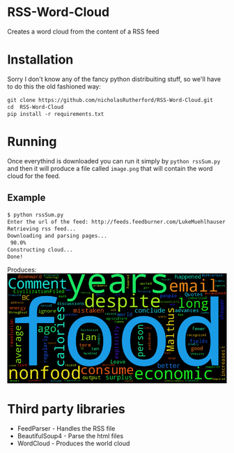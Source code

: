 # RSS-Word-Cloud
Creates a word cloud from the content of a RSS feed

# Installation
Sorry I don't know any of the fancy python distribuiting stuff, so we'll have to do this the old fashioned way:
```
git clone https://github.com/nicholasRutherford/RSS-Word-Cloud.git
cd  RSS-Word-Cloud
pip install -r requirements.txt
```
# Running
Once everythind is downloaded you can run it simply by `python rssSum.py` and then it will produce a file called `image.png` that will contain the word cloud for the feed.

## Example
```
$ python rssSum.py
Enter the url of the feed: http://feeds.feedburner.com/LukeMuehlhauser
Retrieving rss feed...
Downloading and parsing pages...
 90.0%
Constructing cloud...
Done!
```
Produces:
![Example](example.png)

# Third party libraries
* FeedParser - Handles the RSS file
* BeautifulSoup4 - Parse the html files
* WordCloud - Produces the world cloud
